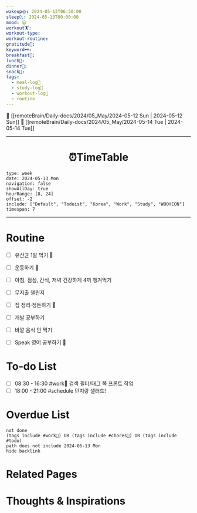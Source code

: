 ```yaml
---
wakeup🌞: 2024-05-13T06:50:00
sleep🌜: 2024-05-13T00:00:00
mood: 😃
workout🏋️: 
workout-type: 
workout-routine: 
gratitude🙏: 
keyword🗝️: 
breakfast🍳: 
lunch🍚: 
dinner🥗: 
snack🍬: 
tags:
  - meal-log📝
  - study-log📓
  - workout-log💪
  - routine
---
```


🔺 [[remoteBrain/Daily-docs/2024/05_May/2024-05-12 Sun | 2024-05-12 Sun]]
🔻 [[remoteBrain/Daily-docs/2024/05_May/2024-05-14 Tue | 2024-05-14 Tue]]
___
<h1> <center>⏰TimeTable </center> </h1>

```gEvent
type: week
date: 2024-05-13 Mon
navigation: false
showAllDay: true
hourRange: [8, 24]
offset: -2
include: ["Default", "Todoist", "Korea", "Work", "Study", "WOOYEON"]
timespan: 7
```

--- 


# Routine 

- [ ] 유산균 1알 먹기 🔼 
- [ ] 운동하기 🔼
- [ ] 아침, 점심, 간식, 저녁 건강하게 4끼 챙겨먹기
- [ ] 무지출 챌린지 
- [ ] 집 정리·정돈하기 🔼
- [ ] 개발 공부하기
- [ ] 바깥 음식 안 먹기 
- [ ] Speak 영어 공부하기 🔼 


# To-do List

- [ ] 08:30 - 16:30 #work💼 검색 필터/태그 쪽 프론트 작업
- [ ] 18:00 - 21:00 #schedule 민지랑 샐러드!

# Overdue List
```tasks
not done
(tags include #work💼) OR (tags include #chores🧺) OR (tags include #todo)
path does not include 2024-05-13 Mon
hide backlink
```

# Related Pages



# Thoughts & Inspirations

